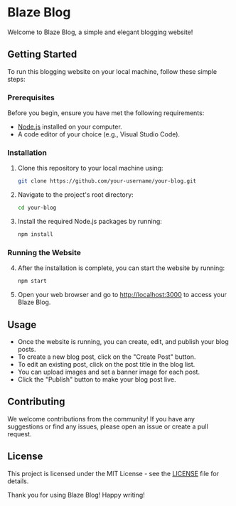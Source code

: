 # Blaze Blog

Welcome to Blaze Blog, a simple and elegant blogging website!

## Getting Started

To run this blogging website on your local machine, follow these simple steps:

### Prerequisites

Before you begin, ensure you have met the following requirements:

- [Node.js](https://nodejs.org/) installed on your computer.
- A code editor of your choice (e.g., Visual Studio Code).

### Installation

1. Clone this repository to your local machine using:

   ```bash
   git clone https://github.com/your-username/your-blog.git
   ```

2. Navigate to the project's root directory:

   ```bash
   cd your-blog
   ```

3. Install the required Node.js packages by running:

   ```bash
   npm install
   ```

### Running the Website

4. After the installation is complete, you can start the website by running:

   ```bash
   npm start
   ```

5. Open your web browser and go to [http://localhost:3000](http://localhost:3000) to access your Blaze Blog.

## Usage

- Once the website is running, you can create, edit, and publish your blog posts.
- To create a new blog post, click on the "Create Post" button.
- To edit an existing post, click on the post title in the blog list.
- You can upload images and set a banner image for each post.
- Click the "Publish" button to make your blog post live.

## Contributing

We welcome contributions from the community! If you have any suggestions or find any issues, please open an issue or create a pull request.

## License

This project is licensed under the MIT License - see the [LICENSE](LICENSE) file for details.

Thank you for using Blaze Blog! Happy writing!
